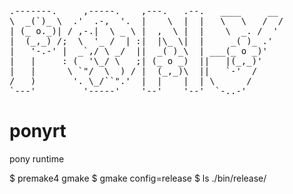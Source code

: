 <pre>
.-------.     ,-----.    ,---.   .--.   ____     __
\  _(`)_ \  .'  .-,  '.  |    \  |  |   \   \   /  /
| (_ o._)| / ,-.|  \ _ \ |  ,  \ |  |    \  _. /  '
|  (_,_) /;  \  '_ /  | :|  |\_ \|  |     _( )_ .'
|   '-.-' |  _`,/ \ _/  ||  _( )_\  | ___(_ o _)'
|   |     : (  '\_/ \   ;| (_ o _)  ||   |(_,_)'
|   |      \ `"/  \  ) / |  (_,_)\  ||   `-'  /
/   )       '. \_/``".'  |  |    |  | \      /
`---'         '-----'    '--'    '--'  `-..-'
</pre>

ponyrt
======

pony runtime

$ premake4 gmake
$ gmake config=release
$ ls ./bin/release/
